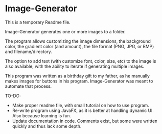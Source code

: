 # Image-Generator

This is a temporary Readme file. 

Image-Generator generates one or more images to a folder. 

The program allows customizing the image dimensions, the background color, the gradient color (and amount),
the file format (PNG, JPG, or BMP) and filename/directory. 

The option to add text (with customize font, color, size, etc) to the image is also available, 
with the ability to iterate if generating multiple images.

This program was written as a birthday gift to my father, as he manually makes images for buttons in his program. 
Image-Generator was meant to automate that process.

TO-DO:
  - Make proper readme file, with small tutorial on how to use program.
  - Re-write program using JavaFX, as it is better at handling dynamic UI. Also because learning is fun.
  - Update documentation in code. Comments exist, but some were written quickly and thus lack some depth.
  
